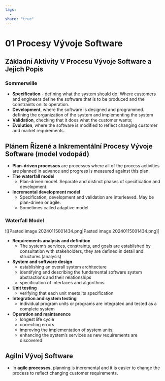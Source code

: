 ```yaml
---
tags:
  - 
share: "true"
---
```


# 01 Procesy Vývoje Software

## Základní Aktivity V Procesu Vývoje Software a Jejich Popis

### Sommerwille

- **Specification** - defining what the system should do. Where customers and engineers define the software that is to be produced and the constraints on its operation.
- **Development**, where the software is designed and programmed. defining the organization of the system and implementing the system
- **Validation**, checking that it does what the customer wants;
- **Evolution**, where the software is modified to reflect changing customer and market requirements.

## Plánem Řízené a Inkrementální Procesy Vývoje Software (model vodopád)

- **Plan-driven processes** are processes where all of the process activities are planned in advance and progress is measured against this plan.
- **The waterfall model**
	- Plan-driven model. Separate and distinct phases of specification and development.
- **Incremental development model**
	- Specification, development and validation are interleaved. May be plan-driven or agile.
	- Sometimes called adaptive model

### Waterfall Model

![[Pasted image 20240115001434.png|Pasted image 20240115001434.png]]
- **Requirements analysis and definition**
	- The system’s services, constraints, and goals are established by consultation with stakeholders, they are defined in detail and structures (analysis)
- **System and software design**
	- establishing an overall system architecture
	- identifying and describing the fundamental software system abstractions and their relationships
	- specification of interfaces and algorithms
- **Unit testing**
	- verifying that each unit meets its specification
- **Integration and system testing**
	- individual program units or programs are integrated and tested as a complete system
- **Operation and maintanence**
	- longest life cycle
	- correcting errors
	- improving the implementation of system units,
	- enhancing the system’s services as new requirements are discovered

## Agilní Vývoj Software

- In **agile processes**, planning is incremental and it is easier to change the process to reflect changing customer requirements.